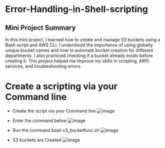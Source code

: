 # Error-Handling-in-Shell-scripting

## Mini Project Summary

In this mini project, I learned how to create and manage S3 buckets using a Bash script and AWS CLI. I understood the importance of using globally unique bucket names and how to automate bucket creation for different departments. I also practiced checking if a bucket already exists before creating it. This project helped me improve my skills in scripting, AWS services, and troubleshooting errors.



# Create a scripting via your Command line

- Create the script via your Command line
 ![image](https://github.com/user-attachments/assets/cc65d709-d4c0-4387-8e9c-c74ff1e98353)
- Enter the command below
 ![image](https://github.com/user-attachments/assets/c9743760-5c4a-45c0-baec-88e0e26ba4d7)

- Run the command
 bash s3_bucketfunc.sh   ![image](https://github.com/user-attachments/assets/480305c1-46a5-4d15-a953-57dfca07f13f)
- S3 buckets are Created
 ![image](https://github.com/user-attachments/assets/dc1d3e64-9ad1-4ee4-9b1a-e7f4a008a112)



 
